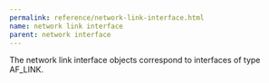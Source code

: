 ```yaml
---
permalink: reference/network-link-interface.html
name: network link interface
parent: network interface
---
```


The network link interface objects correspond to interfaces of type AF_LINK.